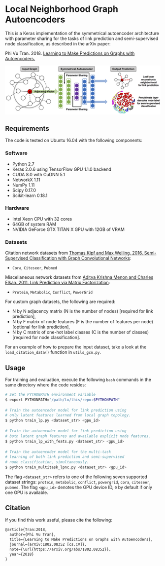 # Local Neighborhood Graph Autoencoders

This is a Keras implementation of the symmetrical autoencoder architecture with parameter sharing for the tasks of link prediction and semi-supervised node classification, as described in the arXiv paper:

Phi Vu Tran. 2018. [Learning to Make Predictions on Graphs with Autoencoders.](https://arxiv.org/abs/1802.08352)

![FCN_schematic](figure1.png?raw=true)

## Requirements
The code is tested on Ubuntu 16.04 with the following components:

### Software

* Python 2.7
* Keras 2.0.6 using TensorFlow GPU 1.1.0 backend
* CUDA 8.0 with CuDNN 5.1
* NetworkX 1.11
* NumPy 1.11
* Scipy 0.17.0
* Scikit-learn 0.18.1

### Hardware

* Intel Xeon CPU with 32 cores
* 64GB of system RAM
* NVIDIA GeForce GTX TITAN X GPU with 12GB of VRAM

### Datasets

Citation network datasets from [Thomas Kipf and Max Welling. 2016. Semi-Supervised Classification with Graph Convolutional Networks](https://github.com/tkipf/gcn):

* `Cora`, `Citeseer`, `Pubmed`

Miscellaneous network datasets from [Aditya Krishna Menon and Charles Elkan. 2011. Link Prediction via Matrix Factorization](http://users.cecs.anu.edu.au/~akmenon/papers/link-prediction/index.html):

* `Protein`, `Metabolic`, `Conflict`, `PowerGrid`

For custom graph datasets, the following are required:

* N by N adjacency matrix (N is the number of nodes) [required for link prediction],
* N by F matrix of node features (F is the number of features per node) [optional for link prediction],
* N by C matrix of one-hot label classes (C is the number of classes) [required for node classification].

For an example of how to prepare the input dataset, take a look at the `load_citation_data()` function in `utils_gcn.py`.

## Usage
For training and evaluation, execute the following `bash` commands in the same directory where the code resides:

```bash
# Set the PYTHONPATH environment variable
$ export PYTHONPATH="/path/to/this/repo:$PYTHONPATH"

# Train the autoencoder model for link prediction using
# only latent features learned from local graph topology.
$ python train_lp.py <dataset_str> <gpu_id>

# Train the autoencoder model for link prediction using
# both latent graph features and available explicit node features.
$ python train_lp_with_feats.py <dataset_str> <gpu_id>

# Train the autoencoder model for the multi-task
# learning of both link prediction and semi-supervised
# node classification, simultaneously.
$ python train_multitask_lpnc.py <dataset_str> <gpu_id>
```

The flag `<dataset_str>` refers to one of the following seven supported dataset strings:
`protein`, `metabolic`, `conflict`, `powergrid`, `cora`, `citeseer`, `pubmed`. The flag `<gpu_id>` denotes the GPU device ID, `0` by default if only one GPU is available.

## Citation
If you find this work useful, please cite the following:

```
@article{Tran:2018,
  author={Phi Vu Tran},
  title={Learning to Make Predictions on Graphs with Autoencoders},
  journal={arXiv:1802.08352 [cs.CV]},
  note={\url{https://arxiv.org/abs/1802.08352}},
  year={2018}
}
